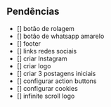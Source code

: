 ## Pendências

- [] botão de rolagem
- [] botão de whatsapp amarelo
- [] footer
- [] links redes sociais
- [] criar Instagram
- [] criar logo
- [] criar 3 postagens iniciais
- [] configurar action buttons
- [] configurar cookies
- [] infinite scroll logo


